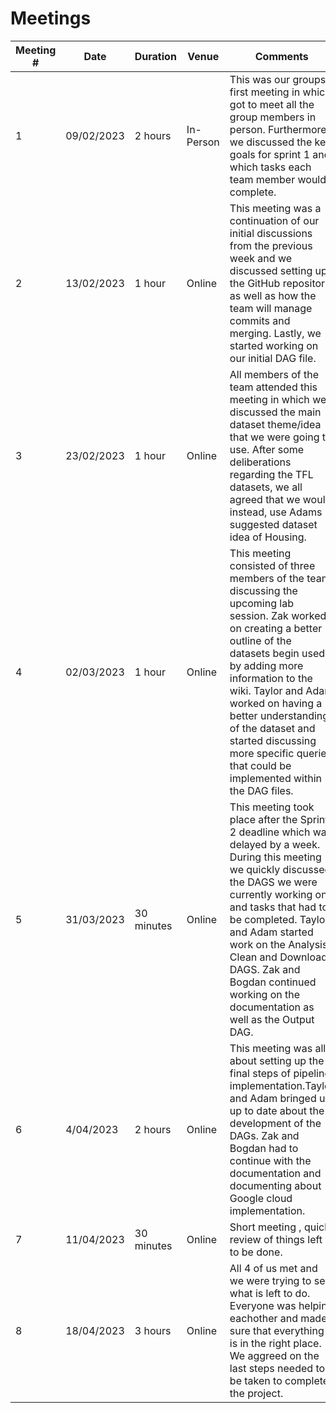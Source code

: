 # Meetings


| Meeting # | Date | Duration | Venue | Comments |
|-----------|------|----------|-------|----------|
| 1     | 09/02/2023 | 2 hours | In-Person | This was our groups first meeting in which got to meet all the group members in person. Furthermore, we discussed the key goals for sprint 1 and which tasks each team member would complete. |
| 2       | 13/02/2023 | 1 hour | Online | This meeting was a continuation of our initial discussions from the previous week and we discussed setting up the GitHub repository as well as how the team will manage commits and merging. Lastly, we started working on our initial DAG file. |
| 3 | 23/02/2023 | 1 hour  | Online | All members of the team attended this meeting in which we discussed the main dataset theme/idea that we were going to use. After some deliberations regarding the TFL datasets, we all agreed that we would instead, use Adams suggested dataset idea of Housing. |
| 4 | 02/03/2023 | 1 hour  | Online | This meeting consisted of three members of the team discussing the upcoming lab session. Zak worked on  creating a better outline of the datasets begin used by adding more information to the wiki. Taylor and Adam worked on having a better understanding  of the dataset and started discussing more specific queries that could be implemented within the DAG files.  |
| 5 | 31/03/2023 | 30 minutes  | Online | This meeting took place after the Sprint 2 deadline which was delayed by a week. During this meeting we quickly discussed the DAGS we were currently working on and tasks that had to be completed. Taylor and Adam started work on the Analysis, Clean and Download DAGS. Zak and Bogdan continued working on the documentation as well as the Output DAG. |
| 6 | 4/04/2023 | 2 hours  | Online | This meeting was all about setting up the final steps of pipeline implementation.Taylor and Adam bringed us up to date about the development of the DAGs. Zak and Bogdan had to continue with the documentation and documenting about Google cloud implementation.|
| 7 | 11/04/2023 | 30 minutes  | Online | Short meeting , quick review of things left to be done.|
| 8 | 18/04/2023 | 3 hours  | Online | All 4 of us met and we were trying to see what is left to do. Everyone was helping eachother and made sure that everything is in the right place. We aggreed on the last steps needed to be taken to complete the project.|

